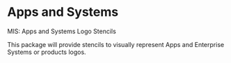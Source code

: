 # Apps and Systems

MIS: Apps and Systems Logo Stencils

This package will provide stencils to visually represent Apps and Enterprise Systems or products logos.
